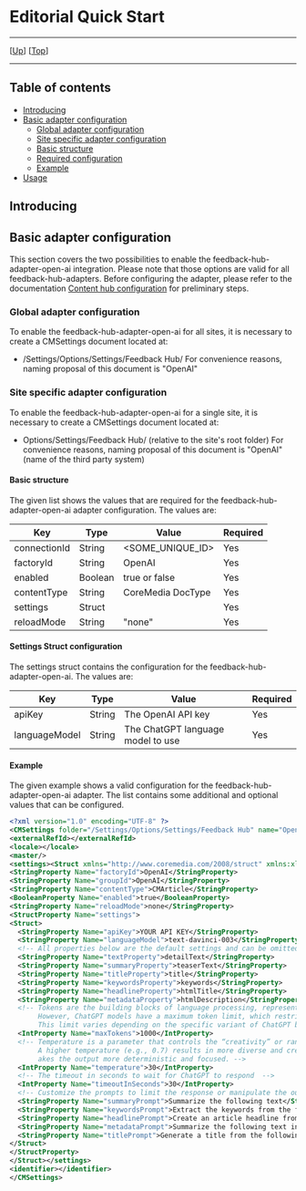 # Editorial Quick Start

--------------------------------------------------------------------------------

\[[Up](README.md)\] \[[Top](#top)\]

--------------------------------------------------------------------------------

## Table of contents

* [Introducing](#introducing)
* [Basic adapter configuration](#basic-adapter-configuration)
  * [Global adapter configuration](#global-adapter-configuration)
  * [Site specific adapter configuration](#site-specific-adapter-configuration)
  * [Basic structure](#basic-structure)
  * [Required configuration](#required-configuration)
  * [Example](#example)     
* [Usage](#usage)    

## Introducing

## Basic adapter configuration
This section covers the two possibilities to enable the feedback-hub-adapter-open-ai integration. Please note that those
options are valid for all feedback-hub-adapters. Before configuring the adapter, please refer to the documentation [Content hub configuration](https://documentation.coremedia.com/cmcc-10/artifacts/2004/webhelp/deployment-en/content/Studio-Contenthub-Configuration.html)
for preliminary steps.

### Global adapter configuration
To enable the feedback-hub-adapter-open-ai for all sites, it is necessary to create a CMSettings document located at:
* /Settings/Options/Settings/Feedback Hub/
For convenience reasons, naming proposal of this document is "OpenAI"

### Site specific adapter configuration
To enable the feedback-hub-adapter-open-ai for a single site, it is necessary to create a CMSettings document located at:
* Options/Settings/Feedback Hub/ (relative to the site's root folder)
For convenience reasons, naming proposal of this document is "OpenAI" (name of the third party system)

#### Basic structure

The given list shows the values that are required for the feedback-hub-adapter-open-ai adapter configuration. The values are:

| Key             | Type    | Value             | Required   |
|-----------------|---------|-------------------|------------|
| connectionId    | String  | <SOME_UNIQUE_ID>  | Yes        |
| factoryId       | String  | OpenAI            | Yes        |
| enabled         | Boolean | true or false     | Yes        |
| contentType     | String  | CoreMedia DocType | Yes        |
| settings        | Struct  |                   | Yes        |
| reloadMode      | String  | "none"            | Yes        |
          

#### Settings Struct configuration

The settings struct contains the configuration for the feedback-hub-adapter-open-ai. The values are:

| Key              | Type     | Value                             | Required |
|------------------|----------|-----------------------------------|----------|
| apiKey           | String   | The OpenAI API key                | Yes      |
| languageModel    | String   | The ChatGPT language model to use | Yes      |

#### Example

The given example shows a valid configuration for the feedback-hub-adapter-open-ai adapter.
The list contains some additional and optional values that can be configured.

```xml
<?xml version="1.0" encoding="UTF-8" ?>
<CMSettings folder="/Settings/Options/Settings/Feedback Hub" name="OpenAI" xmlns:cmexport="http://www.coremedia.com/2012/cmexport">
<externalRefId></externalRefId>
<locale></locale>
<master/>
<settings><Struct xmlns="http://www.coremedia.com/2008/struct" xmlns:xlink="http://www.w3.org/1999/xlink">
<StringProperty Name="factoryId">OpenAI</StringProperty>
<StringProperty Name="groupId">OpenAI</StringProperty>
<StringProperty Name="contentType">CMArticle</StringProperty>
<BooleanProperty Name="enabled">true</BooleanProperty>
<StringProperty Name="reloadMode">none</StringProperty>
<StructProperty Name="settings">
<Struct>
  <StringProperty Name="apiKey">YOUR API KEY</StringProperty>
  <StringProperty Name="languageModel">text-davinci-003</StringProperty>
  <!-- All properties below are the default settings and can be omitted -->
  <StringProperty Name="textProperty">detailText</StringProperty>
  <StringProperty Name="summaryProperty">teaserText</StringProperty>
  <StringProperty Name="titleProperty">title</StringProperty>
  <StringProperty Name="keywordsProperty">keywords</StringProperty>
  <StringProperty Name="headlineProperty">htmlTitle</StringProperty>
  <StringProperty Name="metadataProperty">htmlDescription</StringProperty>
  <!-- Tokens are the building blocks of language processing, representing individual units such as words or characters. 
       However, ChatGPT models have a maximum token limit, which restricts the input length. 
       This limit varies depending on the specific variant of ChatGPT being used. -->
  <IntProperty Name="maxTokens">1000</IntProperty>
  <!-- Temperature is a parameter that controls the “creativity” or randomness of the text generated by GPT-3. 
       A higher temperature (e.g., 0.7) results in more diverse and creative output, while a lower temperature (e.g., 0.2) m
       akes the output more deterministic and focused. -->
  <IntProperty Name="temperature">30</IntProperty>
  <!-- The timeout in seconds to wait for ChatGPT to respond  -->
  <IntProperty Name="timeoutInSeconds">30</IntProperty>
  <!-- Customize the prompts to limit the response or manipulate the output -->
  <StringProperty Name="summaryPrompt">Summarize the following text</StringProperty>
  <StringProperty Name="keywordsPrompt">Extract the keywords from the following text with a total maximum length of 255 characters</StringProperty>
  <StringProperty Name="headlinePrompt">Create an article headline from the following text</StringProperty>
  <StringProperty Name="metadataPrompt">Summarize the following text in one sentence</StringProperty>
  <StringProperty Name="titlePrompt">Generate a title from the following text with a maximum length of 60 characters</StringProperty>
</Struct>
</StructProperty>
</Struct></settings>
<identifier></identifier>
</CMSettings>

```
